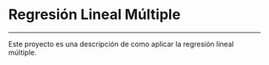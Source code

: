 # Regresión Lineal Múltiple
---------------------------
Este proyecto es una descripción de como aplicar la regresión lineal múltiple.
